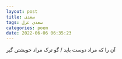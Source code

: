 ```yaml
---
layout: post
title: سعدی
tags: سعدی غزل
categories: poem
date: 2022-06-06 06:35:23
---
```


آن را که مراد دوست باید / گو ترک مراد خویشتن گیر

